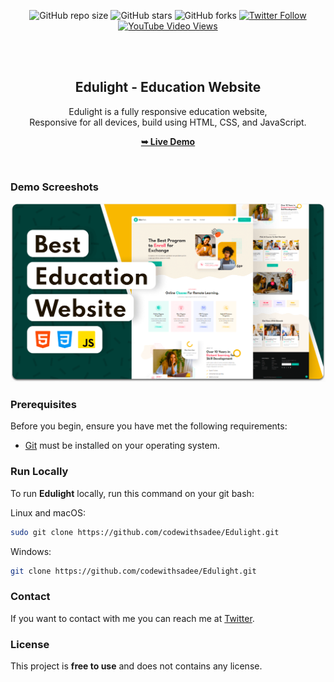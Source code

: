 <div align="center">
  
  ![GitHub repo size](https://img.shields.io/github/repo-size/codewithsadee/Edulight)
  ![GitHub stars](https://img.shields.io/github/stars/codewithsadee/Edulight?style=social)
  ![GitHub forks](https://img.shields.io/github/forks/codewithsadee/Edulight?style=social)
[![Twitter Follow](https://img.shields.io/twitter/follow/codewithsadee_?style=social)](https://twitter.com/intent/follow?screen_name=codewithsadee_)
  [![YouTube Video Views](https://img.shields.io/youtube/views/x26bQPxcFX4?style=social)](https://youtu.be/x26bQPxcFX4)

  <br />
  <br />

  <h2 align="center">Edulight - Education Website</h2>

  Edulight is a fully responsive education website, <br />Responsive for all devices, build using HTML, CSS, and JavaScript.

  <a href="https://codewithsadee.github.io/Edulight/"><strong>➥ Live Demo</strong></a>

</div>

<br />

### Demo Screeshots

![Edulight Desktop Demo](./readme-images/desktop.png "Desktop Demo")

### Prerequisites

Before you begin, ensure you have met the following requirements:

* [Git](https://git-scm.com/downloads "Download Git") must be installed on your operating system.

### Run Locally

To run **Edulight** locally, run this command on your git bash:

Linux and macOS:

```bash
sudo git clone https://github.com/codewithsadee/Edulight.git
```

Windows:

```bash
git clone https://github.com/codewithsadee/Edulight.git
```

### Contact

If you want to contact with me you can reach me at [Twitter](https://www.twitter.com/codewithsadee).

### License

This project is **free to use** and does not contains any license.
